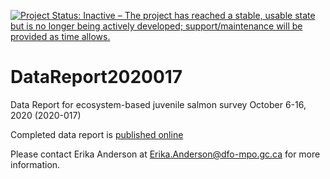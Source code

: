[![Project Status: Inactive – The project has reached a stable, usable state but is no longer being actively developed; support/maintenance will be provided as time allows.](https://www.repostatus.org/badges/latest/inactive.svg)](https://www.repostatus.org/#inactive)

# DataReport2020017
Data Report for ecosystem-based juvenile salmon survey October 6-16, 2020 (2020-017)

Completed data report is [published online](https://waves-vagues.dfo-mpo.gc.ca/Library/40923289.pdf)

Please contact Erika Anderson at Erika.Anderson@dfo-mpo.gc.ca for more information.
